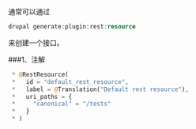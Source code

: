 通常可以通过

```php
drupal generate:plugin:rest:resource
```
来创建一个接口。

###1、注解
```php
 * @RestResource(
 *   id = "default_rest_resource",
 *   label = @Translation("Default rest resource"),
 *   uri_paths = {
 *     "canonical" = "/tests"
 *   }
 * )
```
